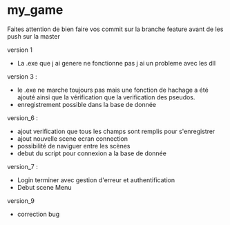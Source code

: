 # my_game

Faites attention de bien faire vos commit sur la branche feature avant de les push sur la master

version 1

- La .exe que j ai genere ne fonctionne pas j ai un probleme avec les dll

version 3 :

- le .exe ne marche toujours pas mais une fonction de hachage a été ajouté ainsi que la vérification que la verification des pseudos.
- enregistrement possible dans la base de donnée

version_6 :
- ajout verification que tous les champs sont remplis pour s'enregistrer
- ajout nouvelle scene ecran connection
- possibilité de naviguer entre les scènes
- debut du script pour connexion a la base de donnée

version_7 :
- Login terminer avec gestion d'erreur et authentification
- Debut scene Menu

version_9
- correction bug

